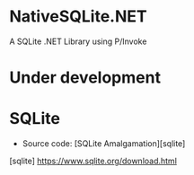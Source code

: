 # NativeSQLite.NET
A SQLite .NET Library using P/Invoke

# Under development

# SQLite

* Source code: [SQLite Amalgamation][sqlite] 



[sqlite] https://www.sqlite.org/download.html